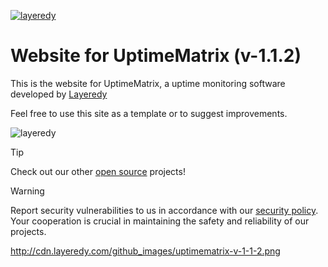 [![layeredy](https://cdn.layeredy.com/uptimematrix/wordmark.png)](https://uptimematrix.com)

# Website for UptimeMatrix (v-1.1.2)
This is the website for UptimeMatrix, a uptime monitoring software developed by [Layeredy](https://layeredy.com)

Feel free to use this site as a template or to suggest improvements. 

![layeredy](http://cdn.layeredy.com/github_images/uptimematrix-v-1-1-2.png)

> [!TIP]
> Check out our other [open source](https://github.com/layeredy) projects!

> [!WARNING]
> Report security vulnerabilities to us in accordance with our [security policy](https://layeredy.com/security-policy/). Your cooperation is crucial in maintaining the safety and reliability of our projects.


http://cdn.layeredy.com/github_images/uptimematrix-v-1-1-2.png
